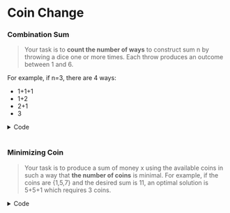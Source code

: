 # Coin Change
### Combination Sum
>Your task is to **count the number of ways** to construct sum n by throwing a dice one or more times. Each throw produces an outcome between 1 and 6.

For example, if n=3, there are 4 ways:
- 1+1+1
- 1+2
- 2+1
- 3
<details>
<summary>Code</summary>
<ul>
  
```c++
int n;cin>>n;
int dp[n+1];
memset(dp,0,sizeof(dp));
dp[0]=1;
for(int i=1;i<=n;++i)
{
  for(int x=1;x<=6;++x)
  {
    if(i-x>=0)dp[i]+=dp[i-x],dp[i]%=mod;
  }
}
cout<<dp[n]<<endl;
```
</ul>
</details>
<br/>

### Minimizing Coin

>Your task is to produce a sum of money x using the available coins in such a way that **the number of coins** is minimal.
>For example, if the coins are {1,5,7} and the desired sum is 11, an optimal solution is 5+5+1 which requires 3 coins.

<details>
<summary>Code</summary>
<ul>
  
```c++
int n,sum;
cin>>n>>sum;
vector<int>v(n);
for(int &i:v)cin>>i;
vector<int>dp(sum+1,1e9);
dp[0]=0;
for(int j=1;j<=sum;++j)
{
  for(int i=1;i<=n;++i)
  {
    if(j-v[i-1]>=0)
    {
      dp[j]=min(dp[j],1+dp[j-v[i-1]]);
      dp[j]%=mod;
    }
  }
}
if(dp[sum]==1e9)return cout<<-1<<endl,0;
cout<<dp[sum]<<endl;
```
</ul>
</details>
<br/>
